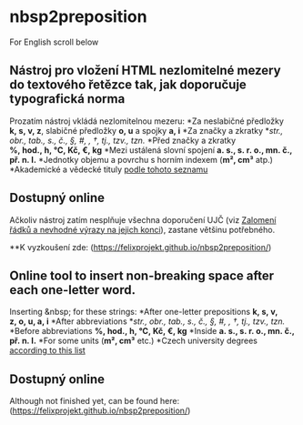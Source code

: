 # nbsp2preposition
For English scroll below

## Nástroj pro vložení HTML nezlomitelné mezery do textového řetězce tak, jak doporučuje typografická norma
Prozatím nástroj vkládá nezlomitelnou mezeru:
*Za neslabičné předložky **k,&nbsp;s,&nbsp;v,&nbsp;z**, slabičné předložky **o,&nbsp;u** a&nbsp;spojky **a,&nbsp;i**
*Za značky a zkratky **str., obr., tab., s., č., §, #, *, †, tj., tzv., tzn.**
*Před značky a zkratky **%,&nbsp;hod.,&nbsp;h,&nbsp;°C,&nbsp;Kč,&nbsp;€,&nbsp;kg**
*Mezi ustálená slovní spojení **a.&nbsp;s., s.&nbsp;r.&nbsp;o., mn.&nbsp;č., př.&nbsp;n.&nbsp;l.**
*Jednotky objemu a povrchu s horním indexem (**m², cm³** atp.)
*Akademické a vědecké tituly <a href="https://cs.wikipedia.org/wiki/Akademický_titul" target="_blank">podle tohoto seznamu</a>

## Dostupný online
Ačkoliv nástroj zatím nesplňuje všechna doporučení UJČ (viz [Zalomení řádků a nevhodné výrazy na jejich konci](http://prirucka.ujc.cas.cz/?id=880)), zastane většinu potřebného.

**K vyzkoušení zde: (https://felixprojekt.github.io/nbsp2preposition/)

## Online tool to insert non-breaking space after each one-letter word.
Inserting &amp;nbsp; for these strings:
*After one-letter prepositions **k,&nbsp;s,&nbsp;v, z,&nbsp;o,&nbsp;u, a,&nbsp;i**
*After abbreviations **str., obr., tab., s., č., §, #, *, †, tj., tzv., tzn.**
*Before abbreviations **%,&nbsp;hod.,&nbsp;h,&nbsp;°C,&nbsp;Kč,&nbsp;€,&nbsp;kg**
*Inside **a.&nbsp;s., s.&nbsp;r.&nbsp;o., mn.&nbsp;č., př.&nbsp;n.&nbsp;l.**
*For some units (**m², cm³** etc.)
*Czech university degrees <a href="https://cs.wikipedia.org/wiki/Akademický_titul" target="_blank">according to this list</a>

## Dostupný online
Although not finished yet, can be found here: (https://felixprojekt.github.io/nbsp2preposition/)

